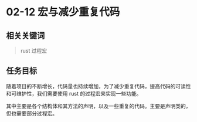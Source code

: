 # 02-12 宏与减少重复代码

## 相关关键词

> rust 过程宏

## 任务目标

随着项目的不断增长，代码量也持续增加，为了减少重复代码，提高代码的可读性和可维护性，我们需要使用 rust 的过程宏来实现一些功能。

其中主要是各个结构体和其方法的声明，以及一些重复的代码。主要是声明类的，但也需要部分过程宏。
